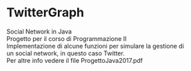 # TwitterGraph
Social Network in Java  
Progetto per il corso di Programmazione II  
Implementazione di alcune funzioni per simulare la gestione di  
un social network, in questo caso Twitter.  
Per altre info vedere il file ProgettoJava2017.pdf  
